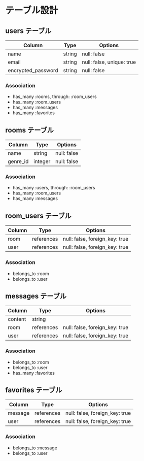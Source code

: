 # テーブル設計

## users テーブル

| Column             | Type    | Options                   |
| ------------------ | ------- | ------------------------- |
| name               | string  | null: false               |
| email              | string  | null: false, unique: true |
| encrypted_password | string  | null: false               |

### Association

- has_many :rooms, through: :room_users
- has_many :room_users
- has_many :messages
- has_many :favorites

## rooms テーブル

| Column   | Type    | Options     |
| -------- | ------- | ----------- |
| name     | string  | null: false |
| genre_id | integer | null: false |

### Association

- has_many :users, through: :room_users
- has_many :room_users
- has_many :messages

## room_users テーブル

| Column | Type       | Options                        |
| ------ | ---------- | ------------------------------ |
| room   | references | null: false, foreign_key: true |
| user   | references | null: false, foreign_key: true |

### Association

- belongs_to :room
- belongs_to :user

## messages テーブル

| Column  | Type       | Options                        |
| ------- | ---------- | ------------------------------ |
| content | string     |                                |
| room    | references | null: false, foreign_key: true |
| user    | references | null: false, foreign_key: true |

### Association

- belongs_to :room
- belongs_to :user
- has_many :favorites

## favorites テーブル

| Column  | Type       | Options                        |
| ------- | ---------- | ------------------------------ |
| message | references | null: false, foreign_key: true |
| user    | references | null: false, foreign_key: true |

### Association

- belongs_to :message
- belongs_to :user